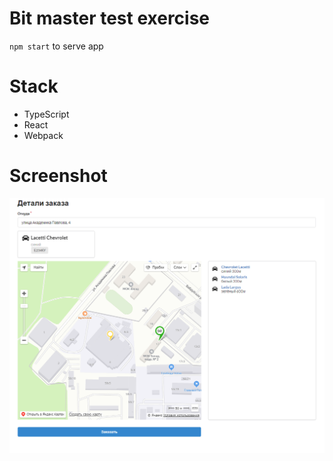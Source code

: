 # Bit master test exercise
`npm start` to serve app

# Stack
- TypeScript
- React
- Webpack

# Screenshot
![](screenshot1.png)
